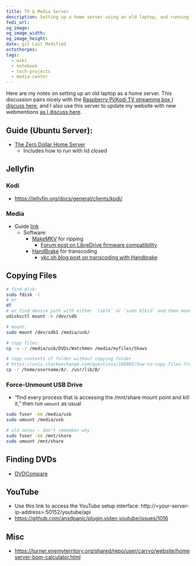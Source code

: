 ```yaml
---
title: TV & Media Server
description: Setting up a home server using an old laptop, and running Jellyfin on it
fedi_url:
og_image:
og_image_width:
og_image_height:
date: git Last Modified
octothorpes:
tags:
  - wiki
  - notebook
  - tech-projects
  - media-center
---
```


<link rel="stylesheet" type="text/css" href="/styles/code/prism-perf-custom.css" />
<link rel="stylesheet" type="text/css" href="/styles/code/code-tweaks.css" />

Here are my notes on setting up an old laptop as a home server. This discussion pairs nicely with the [Raspberry Pi/Kodi TV streaming box I discuss here](/wiki/notebook/tech-projects/kodi-streaming-box-raspberry-pi/), and I also use this server to update my website with new webmentions [as I discuss here](/wiki/tutorials/webmention-tutorial/).

## Guide (Ubuntu Server):

- [The Zero Dollar Home Server](https://chriskalos.notion.site/The-0-Home-Server-Written-Guide-5d5ff30f9bdd4dfbb9ce68f0d914f1f6)
  - Includes how to run with lid closed

## Jellyfin

### Kodi

- https://jellyfin.org/docs/general/clients/kodi/

### Media

- Guide [link](https://forum.jellyfin.org/t-from-disc-to-drive-a-beginner-s-guide-to-preparing-your-media-for-jellyfin)
  - Software:
    - [MakeMKV](https://www.makemkv.com/download/) for ripping
      - [Forum post on LibreDrive firmware compatibility](https://forum.makemkv.com/forum/viewtopic.php?p=79712#p79712)
    - [HandBrake](https://handbrake.fr/) for transcoding
      - [vkc.sh blog post on transcoding with Handbrake](https://vkc.sh/handbrake-2025/)

<!-- - [MKVToolNix](https://mkvtoolnix.download/downloads.html) for transcoding -->

## Copying Files

```bash
# find disk:
sudo fdisk -l
# or
df
# or find device path with either `lsblk` or `sudo blkid` and then mount:
udisksctl mount -b /dev/sdb

# mount:
sudo mount /dev/sdb1 /media/usb/

# copy files:
cp -v -r /media/usb/DVDs/Watchmen /media/myfiles/Shows

# copy contents of folder without copying folder
# https://unix.stackexchange.com/questions/180985/how-to-copy-files-from-the-folder-without-the-folder-itself
cp -r /home/username/A/. /usr/lib/B/
```

### Force-Unmount USB Drive

- “find every process that is accessing the /mnt/share mount point and kill it,” then run `umount` as usual

```bash
sudo fuser -km /media/usb
sudo umount /media/usb

# old notes - don't remember why
sudo fuser -km /mnt/share
sudo umount /mnt/share
```

## Finding DVDs

- [DVDCompare](https://www.dvdcompare.net/)

## YouTube

- Use this link to access the YouTube setup interface: http://\<your-server-ip-address\>:50152/youtube/api
- https://github.com/anxdpanic/plugin.video.youtube/issues/1016

## Misc

- <https://turner.enemyterritory.org/shared/repo/user/carrvo/website/homeserver-bom-calculator.html>

